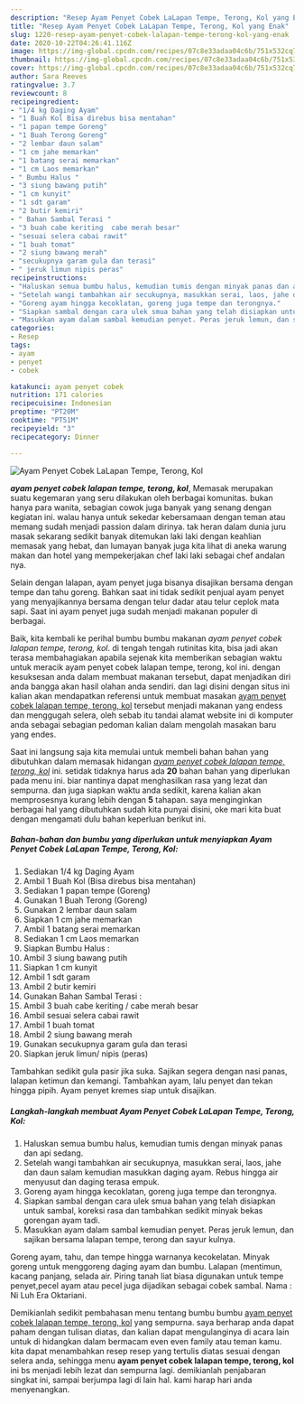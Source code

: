 ```yaml
---
description: "Resep Ayam Penyet Cobek LaLapan Tempe, Terong, Kol yang Enak"
title: "Resep Ayam Penyet Cobek LaLapan Tempe, Terong, Kol yang Enak"
slug: 1220-resep-ayam-penyet-cobek-lalapan-tempe-terong-kol-yang-enak
date: 2020-10-22T04:26:41.116Z
image: https://img-global.cpcdn.com/recipes/07c8e33adaa04c6b/751x532cq70/ayam-penyet-cobek-lalapan-tempe-terong-kol-foto-resep-utama.jpg
thumbnail: https://img-global.cpcdn.com/recipes/07c8e33adaa04c6b/751x532cq70/ayam-penyet-cobek-lalapan-tempe-terong-kol-foto-resep-utama.jpg
cover: https://img-global.cpcdn.com/recipes/07c8e33adaa04c6b/751x532cq70/ayam-penyet-cobek-lalapan-tempe-terong-kol-foto-resep-utama.jpg
author: Sara Reeves
ratingvalue: 3.7
reviewcount: 8
recipeingredient:
- "1/4 kg Daging Ayam"
- "1 Buah Kol Bisa direbus bisa mentahan"
- "1 papan tempe Goreng"
- "1 Buah Terong Goreng"
- "2 lembar daun salam"
- "1 cm jahe memarkan"
- "1 batang serai memarkan"
- "1 cm Laos memarkan"
- " Bumbu Halus "
- "3 siung bawang putih"
- "1 cm kunyit"
- "1 sdt garam"
- "2 butir kemiri"
- " Bahan Sambal Terasi "
- "3 buah cabe keriting  cabe merah besar"
- "sesuai selera cabai rawit"
- "1 buah tomat"
- "2 siung bawang merah"
- "secukupnya garam gula dan terasi"
- " jeruk limun nipis peras"
recipeinstructions:
- "Haluskan semua bumbu halus, kemudian tumis dengan minyak panas dan api sedang."
- "Setelah wangi tambahkan air secukupnya, masukkan serai, laos, jahe dan daun salam kemudian masukkan daging ayam. Rebus hingga air menyusut dan daging terasa empuk."
- "Goreng ayam hingga kecoklatan, goreng juga tempe dan terongnya."
- "Siapkan sambal dengan cara ulek smua bahan yang telah disiapkan untuk sambal, koreksi rasa dan tambahkan sedikit minyak bekas gorengan ayam tadi."
- "Masukkan ayam dalam sambal kemudian penyet. Peras jeruk lemun, dan sajikan bersama lalapan tempe, terong dan sayur kulnya."
categories:
- Resep
tags:
- ayam
- penyet
- cobek

katakunci: ayam penyet cobek 
nutrition: 171 calories
recipecuisine: Indonesian
preptime: "PT20M"
cooktime: "PT51M"
recipeyield: "3"
recipecategory: Dinner

---
```



![Ayam Penyet Cobek LaLapan Tempe, Terong, Kol](https://img-global.cpcdn.com/recipes/07c8e33adaa04c6b/751x532cq70/ayam-penyet-cobek-lalapan-tempe-terong-kol-foto-resep-utama.jpg)

<b><i>ayam penyet cobek lalapan tempe, terong, kol</i></b>, Memasak merupakan suatu kegemaran yang seru dilakukan oleh berbagai komunitas. bukan hanya para wanita, sebagian cowok juga banyak yang senang dengan kegiatan ini. walau hanya untuk sekedar kebersamaan dengan teman atau memang sudah menjadi passion dalam dirinya. tak heran dalam dunia juru masak sekarang sedikit banyak ditemukan laki laki dengan keahlian memasak yang hebat, dan lumayan banyak juga kita lihat di aneka warung makan dan hotel yang mempekerjakan chef laki laki sebagai chef andalan nya.

Selain dengan lalapan, ayam penyet juga bisanya disajikan bersama dengan tempe dan tahu goreng. Bahkan saat ini tidak sedikit penjual ayam penyet yang menyajikannya bersama dengan telur dadar atau telur ceplok mata sapi. Saat ini ayam penyet juga sudah menjadi makanan populer di berbagai.

Baik, kita kembali ke perihal bumbu bumbu makanan <i>ayam penyet cobek lalapan tempe, terong, kol</i>. di tengah tengah rutinitas kita, bisa jadi akan terasa membahagiakan apabila sejenak kita memberikan sebagian waktu untuk meracik ayam penyet cobek lalapan tempe, terong, kol ini. dengan kesuksesan anda dalam membuat makanan tersebut, dapat menjadikan diri anda bangga akan hasil olahan anda sendiri. dan lagi disini dengan situs ini kalian akan mendapatkan referensi untuk membuat masakan <u>ayam penyet cobek lalapan tempe, terong, kol</u> tersebut menjadi makanan yang endess dan menggugah selera, oleh sebab itu tandai alamat website ini di komputer anda sebagai sebagian pedoman kalian dalam mengolah masakan baru yang endes.


Saat ini langsung saja kita memulai untuk membeli bahan bahan yang dibutuhkan dalam memasak hidangan <u><i>ayam penyet cobek lalapan tempe, terong, kol</i></u> ini. setidak tidaknya harus ada <b>20</b> bahan bahan yang diperlukan pada menu ini. biar nantinya dapat menghasilkan rasa yang lezat dan sempurna. dan juga siapkan waktu anda sedikit, karena kalian akan memprosesnya kurang lebih dengan <b>5</b> tahapan. saya menginginkan berbagai hal yang dibutuhkan sudah kita punyai disini, oke mari kita buat dengan mengamati dulu bahan keperluan berikut ini.

<!--inarticleads1-->

##### Bahan-bahan dan bumbu yang diperlukan untuk menyiapkan Ayam Penyet Cobek LaLapan Tempe, Terong, Kol:

1. Sediakan 1/4 kg Daging Ayam
1. Ambil 1 Buah Kol (Bisa direbus bisa mentahan)
1. Sediakan 1 papan tempe (Goreng)
1. Gunakan 1 Buah Terong (Goreng)
1. Gunakan 2 lembar daun salam
1. Siapkan 1 cm jahe memarkan
1. Ambil 1 batang serai memarkan
1. Sediakan 1 cm Laos memarkan
1. Siapkan  Bumbu Halus :
1. Ambil 3 siung bawang putih
1. Siapkan 1 cm kunyit
1. Ambil 1 sdt garam
1. Ambil 2 butir kemiri
1. Gunakan  Bahan Sambal Terasi :
1. Ambil 3 buah cabe keriting / cabe merah besar
1. Ambil sesuai selera cabai rawit
1. Ambil 1 buah tomat
1. Ambil 2 siung bawang merah
1. Gunakan secukupnya garam gula dan terasi
1. Siapkan  jeruk limun/ nipis (peras)


Tambahkan sedikit gula pasir jika suka. Sajikan segera dengan nasi panas, lalapan ketimun dan kemangi. Tambahkan ayam, lalu penyet dan tekan hingga pipih. Ayam penyet kremes siap untuk disajikan. 

<!--inarticleads2-->

##### Langkah-langkah membuat Ayam Penyet Cobek LaLapan Tempe, Terong, Kol:

1. Haluskan semua bumbu halus, kemudian tumis dengan minyak panas dan api sedang.
1. Setelah wangi tambahkan air secukupnya, masukkan serai, laos, jahe dan daun salam kemudian masukkan daging ayam. Rebus hingga air menyusut dan daging terasa empuk.
1. Goreng ayam hingga kecoklatan, goreng juga tempe dan terongnya.
1. Siapkan sambal dengan cara ulek smua bahan yang telah disiapkan untuk sambal, koreksi rasa dan tambahkan sedikit minyak bekas gorengan ayam tadi.
1. Masukkan ayam dalam sambal kemudian penyet. Peras jeruk lemun, dan sajikan bersama lalapan tempe, terong dan sayur kulnya.


Goreng ayam, tahu, dan tempe hingga warnanya kecokelatan. Minyak goreng untuk menggoreng daging ayam dan bumbu. Lalapan (mentimun, kacang panjang, selada air. Piring tanah liat biasa digunakan untuk tempe penyet,pecel ayam atau pecel juga dijadikan sebagai cobek sambal. Nama : Ni Luh Era Oktariani. 

Demikianlah sedikit pembahasan menu tentang bumbu bumbu <u>ayam penyet cobek lalapan tempe, terong, kol</u> yang sempurna. saya berharap anda dapat paham dengan tulisan diatas, dan kalian dapat mengulanginya di acara lain untuk di hidangkan dalam bermacam even even family atau teman kamu. kita dapat menambahkan resep resep yang tertulis diatas sesuai dengan selera anda, sehingga menu <b>ayam penyet cobek lalapan tempe, terong, kol</b> ini bs menjadi lebih lezat dan sempurna lagi. demikianlah penjabaran singkat ini, sampai berjumpa lagi di lain hal. kami harap hari anda menyenangkan.
